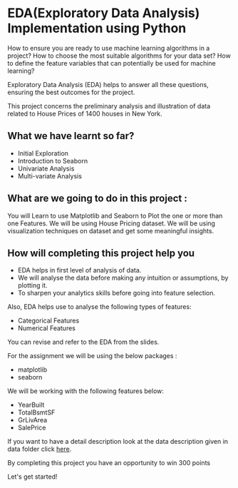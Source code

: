 # EDA(Exploratory Data Analysis) Implementation using Python
How to ensure you are ready to use machine learning algorithms in a project?
How to choose the most suitable algorithms for your data set? 
How to define the feature variables that can potentially be used for machine learning?

Exploratory Data Analysis (EDA) helps to answer all these questions, ensuring the best outcomes for the project.

This project concerns the preliminary analysis and illustration of data related 
to House Prices of 1400 houses in New York.

## What we have learnt so far?
* Initial Exploration
* Introduction to Seaborn
* Univariate Analysis
* Multi-variate Analysis

## What are we going to do in this project :
You will Learn to use Matplotlib and Seaborn to Plot the one or more than one Features.
We will be using House Pricing dataset. 
We will be using visualization techniques on dataset and get some meaningful insights.

## How will completing this project help you
- EDA helps in first level of analysis of data.
- We will analyse the data before making any intuition or assumptions, by plotting it.
- To sharpen your analytics skills before going into feature selection.

Also, EDA helps use to analyse the following types of features:
* Categorical Features
* Numerical Features

You can revise and refer to the EDA from the slides.

For the assignment we will be using the below packages :
* matplotlib
* seaborn

We will be working with the following features below:
* YearBuilt
* TotalBsmtSF
* GrLivArea 
* SalePrice

If you want to have a detail description look at the data description given in data folder
click [here](https://github.com/MayureshShilotri/GA_extended_content/blob/master/Data/house_pricing/data_description.txt).

By completing this project you have an opportunity to win 300 points

Let's get started!
